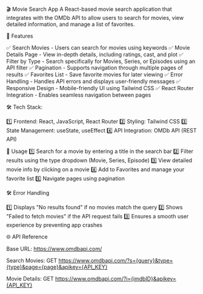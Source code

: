 🎬 Movie Search App
A React-based movie search application that integrates with the OMDb API to allow users to search for movies, view detailed information, and manage a list of favorites.

🚀 Features

✅ Search Movies - Users can search for movies using keywords
✅ Movie Details Page - View in-depth details, including ratings, cast, and plot
✅ Filter by Type - Search specifically for Movies, Series, or Episodes using an API filter
✅ Pagination - Supports navigation through multiple pages of results
✅ Favorites List - Save favorite movies for later viewing
✅ Error Handling - Handles API errors and displays user-friendly messages
✅ Responsive Design - Mobile-friendly UI using Tailwind CSS
✅ React Router Integration - Enables seamless navigation between pages

🛠 Tech Stack:

1️⃣ Frontend: React, JavaScript, React Router
2️⃣ Styling: Tailwind CSS
3️⃣ State Management: useState, useEffect
4️⃣ API Integration: OMDb API (REST API)

📌 Usage
1️⃣ Search for a movie by entering a title in the search bar
2️⃣ Filter results using the type dropdown (Movie, Series, Episode)
3️⃣ View detailed movie info by clicking on a movie
4️⃣ Add to Favorites and manage your favorite list
5️⃣ Navigate pages using pagination

🛠 Error Handling

1️⃣ Displays "No results found" if no movies match the query
2️⃣ Shows "Failed to fetch movies" if the API request fails
3️⃣ Ensures a smooth user experience by preventing app crashes

🌐 API Reference

Base URL: https://www.omdbapi.com/

Search Movies:
GET https://www.omdbapi.com/?s={query}&type={type}&page={page}&apikey={API_KEY}

Movie Details:
GET https://www.omdbapi.com/?i={imdbID}&apikey={API_KEY}
